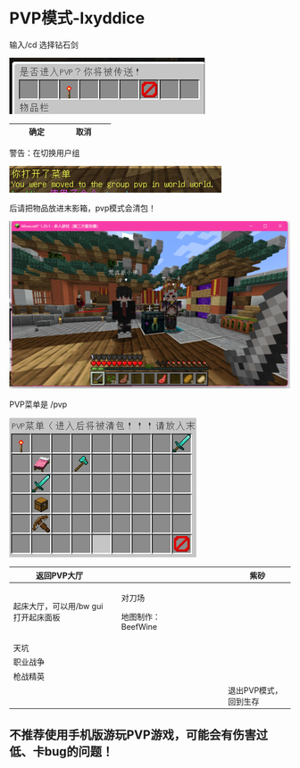 # PVP模式-lxyddice



输入/cd 选择钻石剑

![](<../../.gitbook/assets/image (1) (1) (1).png>)

|   |   | 确定 |   |   |   | 取消 |   |   |
| - | - | -- | - | - | - | -- | - | - |

&#x20;

警告：在切换用户组

![](<../../.gitbook/assets/image (3) (1) (1).png>)

后请把物品放进末影箱，pvp模式会清包！

![](<../../.gitbook/assets/image (4) (1).png>)

PVP菜单是 /pvp

&#x20;

![](<../../.gitbook/assets/image (5) (1).png>)

| 返回PVP大厅               |   |                                |   |   |   |   |   | 紫砂           |
| --------------------- | - | ------------------------------ | - | - | - | - | - | ------------ |
| 起床大厅，可以用/bw gui打开起床面板 |   | <p>对刀场</p><p>地图制作：BeefWine</p> |   |   |   |   |   |              |
| 天坑                    |   |                                |   |   |   |   |   |              |
| 职业战争                  |   |                                |   |   |   |   |   |              |
| 枪战精英                  |   |                                |   |   |   |   |   |              |
|                       |   |                                |   |   |   |   |   | 退出PVP模式，回到生存 |

&#x20;

## 不推荐使用手机版游玩PVP游戏，可能会有伤害过低、卡bug的问题！
